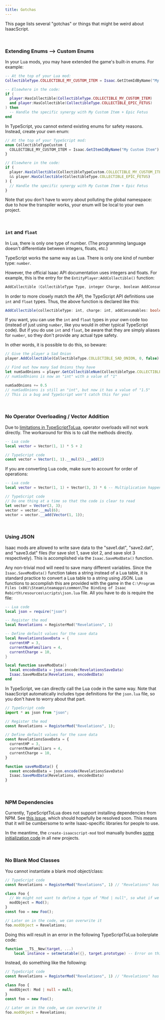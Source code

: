 ```yaml
---
title: Gotchas
---
```


This page lists several "gotchas" or things that might be weird about IsaacScript.

<br />

### Extending Enums --> Custom Enums

In your Lua mods, you may have extended the game's built-in enums. For example:

```lua
-- At the top of your Lua mod:
CollectibleType.COLLECTIBLE_MY_CUSTOM_ITEM = Isaac.GetItemIdByName("My Custom Item")

-- Elsewhere in the code:
if (
  player:HasCollectible(CollectibleType.COLLECTIBLE_MY_CUSTOM_ITEM)
  and player:HasCollectible(CollectibleType.COLLECTIBLE_EPIC_FETUS)
) then
  -- Handle the specific synergy with My Custom Item + Epic Fetus
end
```

In TypeScript, you cannot extend existing enums for safety reasons. Instead, create your own enum:

```typescript
// At the top of your TypeScript mod:
enum CollectibleTypeCustom {
  COLLECTIBLE_MY_CUSTOM_ITEM = Isaac.GetItemIdByName("My Custom Item")
}

// Elsewhere in the code:
if (
  player.HasCollectible(CollectibleTypeCustom.COLLECTIBLE_MY_CUSTOM_ITEM)
  && player.HasCollectible(CollectibleType.COLLECTIBLE_EPIC_FETUS)
) {
  // Handle the specific synergy with My Custom Item + Epic Fetus
}
```

Note that you don't have to worry about polluting the global namespace: due to how the transpiler works, your enum will be local to your own project.

<br />

### `int` and `float`

In Lua, there is only one type of number. (The programming language doesn't differentiate between integers, floats, etc.)

TypeScript works the same way as Lua. There is only one kind of number type: `number`.

However, the official Isaac API documentation uses integers and floats. For example, this is the entry for the `EntityPlayer:AddCollectible()` function:

```c++
AddCollectible (CollectibleType Type, integer Charge, boolean AddConsumables)
```

In order to more closely match the API, the TypeScript API definitions use `int` and `float` types. Thus, the above function is declared like this:

```typescript
AddCollectible(collectibleType: int, charge: int, addConsumables: boolean): void;
```

If you want, you can use the `int` and `float` types in your own code too (instead of just using `number`, like you would in other typical TypeScript code). But if you do use `int` and `float`, be aware that they are simply aliases for `number`, so they don't provide any actual type safety.

In other words, it is possible to do this, so beware:

```typescript
// Give the player a Sad Onion
player.AddCollectible(CollectibleType.COLLECTIBLE_SAD_ONION, 0, false)

// Find out how many Sad Onions they have
let numSadOnions = player.GetCollectibleNum(CollectibleType.COLLECTIBLE_SAD_ONION)
// numSadOnions is now an "int" with a value of "1"

numSadOnions += 0.5
// numSadOnions is still an "int", but now it has a value of "1.5"
// This is a bug and TypeScript won't catch this for you!
```

<br />

### No Operator Overloading / Vector Addition

Due to [limitations in TypeScriptToLua](https://typescripttolua.github.io/docs/advanced/writing-declarations/#operator-overloads), operator overloads will not work directly. The workaround for this is to call the methods directly.

```lua
-- Lua code
local vector = Vector(1, 1) * 5 + 2
```

```typescript
// TypeScript code
const vector = Vector(1, 1).__mul(5).__add(2)
```

If you are converting Lua code, make sure to account for order of operations:

```lua
-- Lua code
local vector = Vector(1, 1) + Vector(3, 3) * 6 -- Multiplication happens before addition
```

```typescript
// TypeScript code
// Do one thing at a time so that the code is clear to read
let vector = Vector(3, 3);
vector = vector.__mul(6);
vector = vector.__add(Vector(1, 1));
```

<br />

### Using JSON

Isaac mods are allowed to write save data to the "save1.dat", "save2.dat", and "save3.dat" files (for save slot 1, save slot 2, and save slot 3 respectively). This is accomplished via the `Isaac.SaveModData()` function.

Any non-trivial mod will need to save many different variables. Since the `Isaac.SaveModData()` function takes a string instead of a Lua table, it is standard practice to convert a Lua table to a string using JSON. Lua functions to accomplish this are provided with the game in the `C:\Program Files (x86)\Steam\steamapps\common\The Binding of Isaac Rebirth\resources\scripts\json.lua` file. All you have to do is require the file:

```lua
-- Lua code
local json = require("json")

-- Register the mod
local Revelations = RegisterMod("Revelations", 1)

-- Define default values for the save data
local RevelationsSaveData = {
  currentHP = 3,
  currentNumFamiliars = 4,
  currentCharge = 10,
}

local function saveModData()
  local encodedData = json.encode(RevelationsSaveData)
  Isaac.SaveModData(Revelations, encodedData)
end
```

In TypeScript, we can directly call the Lua code in the same way. Note that IsaacScript automatically includes type definitions for the `json.lua` file, so you don't have to worry about that part.

```typescript
// TypeScript code
import * as json from "json";

// Register the mod
const Revelations = RegisterMod("Revelations", 1);

// Define default values for the save data
const RevelationsSaveData = {
  currentHP = 3,
  currentNumFamiliars = 4,
  currentCharge = 10,
}

function saveModData() {
  const encodedData = json.encode(RevelationsSaveData)
  Isaac.SaveModData(Revelations, encodedData)
}
```

<br />

### NPM Dependencies

Currently, TypeScriptToLua does not support installing dependencies from NPM. See [this issue](https://github.com/TypeScriptToLua/TypeScriptToLua/issues/432), which should hopefully be resolved soon. This means that it will be cumbersome to write Isaac-specific libraries for people to use.

In the meantime, the `create-isaacscript-mod` tool manually bundles [some initialization code](https://github.com/IsaacScript/create-isaacscript-mod/blob/main/templates/static/isaacScriptInit.ts) in all new projects.

<br />

### No Blank Mod Classes

You cannot instantiate a blank mod object/class:

```typescript
// TypeScript code
const Revelations = RegisterMod("Revelations", 1) // "Revelations" has the type "Mod"

class Foo {
  // We might not want to define a type of "Mod | null", so what if we use a blank class?
  modObject = Mod();
}
const foo = new Foo();

// Later on in the code, we can overwrite it
foo.modObject = Revelations;
```

Doing this will result in an error in the following TypeScriptToLua boilerplate code:

```lua
function __TS__New(target, ...)
    local instance = setmetatable({}, target.prototype) -- Error on this line
```

Instead, do something like the following:

```typescript
// TypeScript code
const Revelations = RegisterMod("Revelations", 1) // "Revelations" has the type "Mod"

class Foo {
  modObject: Mod | null = null;
}
const foo = new Foo();

// Later on in the code, we can overwrite it
foo.modObject = Revelations;
```
